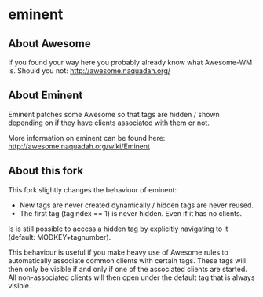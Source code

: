 eminent
=======

About Awesome
-------------
If you found your way here you probably already know what Awesome-WM is. 
Should you not: http://awesome.naquadah.org/

About Eminent
-------------
Eminent patches some Awesome so that tags are hidden / shown 
depending on if they have clients associated with them or not.

More information on eminent can be found here:
http://awesome.naquadah.org/wiki/Eminent

About this fork
---------------
This fork slightly changes the behaviour of eminent:
- New tags are never created dynamically / hidden tags are never reused.
- The first tag (tagindex == 1) is never hidden. Even if it has no clients.

Is is still possible to access a hidden tag by explicitly navigating to it
(default: MODKEY+tagnumber). 

This behaviour is useful if you make heavy use of Awesome rules to
automatically associate common clients with certain tags. These tags will then
only be visible if and only if one of the associated clients are started.  All
non-associated clients will then open under the default tag that is always
visible.
